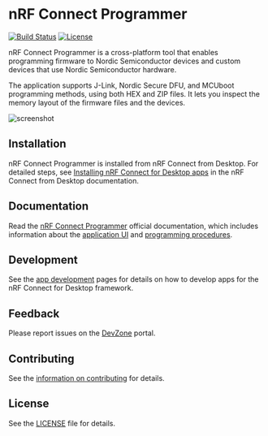 # nRF Connect Programmer

[![Build Status](https://dev.azure.com/NordicSemiconductor/Wayland/_apis/build/status/NordicSemiconductor.pc-nrfconnect-programmer?branchName=main)](https://dev.azure.com/NordicSemiconductor/Wayland/_build/latest?definitionId=4&branchName=main)
[![License](https://img.shields.io/badge/license-Modified%20BSD%20License-blue.svg)](LICENSE)

nRF Connect Programmer is a cross-platform tool that enables programming
firmware to Nordic Semiconductor devices and custom devices that use Nordic
Semiconductor hardware.

The application supports J-Link, Nordic Secure DFU, and MCUboot programming
methods, using both HEX and ZIP files. It lets you inspect the memory layout of
the firmware files and the devices.

![screenshot](resources/screenshot.gif)

## Installation

nRF Connect Programmer is installed from nRF Connect from Desktop. For detailed
steps, see
[Installing nRF Connect for Desktop apps](https://docs.nordicsemi.com/bundle/nrf-connect-desktop/page/installing_apps.html)
in the nRF Connect from Desktop documentation.

## Documentation

Read the
[nRF Connect Programmer](https://docs.nordicsemi.com/bundle/nrf-connect-programmer/page/index.html)
official documentation, which includes information about the
[application UI](https://docs.nordicsemi.com/bundle/nrf-connect-programmer/page/overview.html)
and
[programming procedures](https://docs.nordicsemi.com/bundle/nrf-connect-programmer/page/programming_dk.html).

## Development

See the
[app development](https://nordicsemiconductor.github.io/pc-nrfconnect-docs/)
pages for details on how to develop apps for the nRF Connect for Desktop
framework.

## Feedback

Please report issues on the [DevZone](https://devzone.nordicsemi.com) portal.

## Contributing

See the
[information on contributing](https://nordicsemiconductor.github.io/pc-nrfconnect-docs/contributing)
for details.

## License

See the [LICENSE](LICENSE) file for details.
